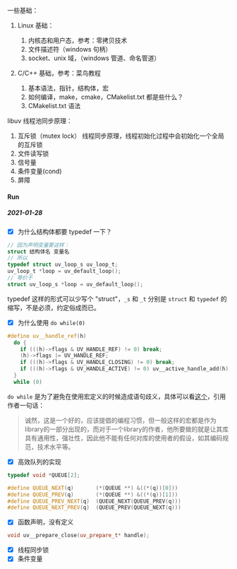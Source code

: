 一些基础：

1. Linux 基础：

   1. 内核态和用户态，参考：零拷贝技术
   2. 文件描述符（windows 句柄）
   3. socket、unix 域，（windows 管道、命名管道）

2. C/C++ 基础，参考：菜鸟教程

   1. 基本语法，指针，结构体，宏
   2. 如何编译，make，cmake，CMakelist.txt 都是些什么？
   3. CMakelist.txt 语法

libuv 线程池同步原理：

1.  互斥锁（mutex lock） 线程同步原理，线程初始化过程中会初始化一个全局的互斥锁
2.  文件读写锁
3.  信号量
4.  条件变量(cond)
5.  屏障

#### Run
##### 2021-01-28

* [x] 为什么结构体都要 typedef 一下？
```c
// 因为声明变量要这样：
struct 结构体名 变量名
// 所以
typedef struct uv_loop_s uv_loop_t;
uv_loop_t *loop = uv_default_loop();
// 等价于
struct uv_loop_s *loop = uv_default_loop();
```
typedef 这样的形式可以少写个 "struct"，`_s` 和 `_t` 分别是 `struct` 和 `typedef` 的缩写，不是必须，约定俗成而已。

* [x]  为什么使用 `do while(0)`
```c++
#define uv__handle_ref(h)                                                     \
  do {                                                                        \
    if (((h)->flags & UV_HANDLE_REF) != 0) break;                             \
    (h)->flags |= UV_HANDLE_REF;                                              \
    if (((h)->flags & UV_HANDLE_CLOSING) != 0) break;                         \
    if (((h)->flags & UV_HANDLE_ACTIVE) != 0) uv__active_handle_add(h);       \
  }                                                                           \
  while (0)
``` 
`do while` 是为了避免在使用宏定义的时候造成语句歧义，具体可以看[这个](https://www.cnblogs.com/flying_bat/archive/2008/01/18/1044693.html)，引用作者一句话：
> 诚然，这是一个好的，应该提倡的编程习惯，但一般这样的宏都是作为library的一部分出现的，而对于一个library的作者，他所要做的就是让其库具有通用性，强壮性，因此他不能有任何对库的使用者的假设，如其编码规范，技术水平等。

* [x] 高效队列的实现
```c++
typedef void *QUEUE[2];

#define QUEUE_NEXT(q)       (*(QUEUE **) &((*(q))[0]))
#define QUEUE_PREV(q)       (*(QUEUE **) &((*(q))[1]))
#define QUEUE_PREV_NEXT(q)  (QUEUE_NEXT(QUEUE_PREV(q)))
#define QUEUE_NEXT_PREV(q)  (QUEUE_PREV(QUEUE_NEXT(q)))
```

* [x] 函数声明，没有定义
```c++
void uv__prepare_close(uv_prepare_t* handle);
```

* [x] 线程同步锁
* [x] 条件变量
